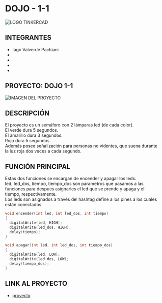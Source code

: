 # DOJO - 1-1 

![LOGO TINKERCAD](https://github.com/iagovalverde/EjemploDocumentacion/blob/main/img/ArduinoTinkercad.jpg)

## INTEGRANTES
* Iago Valverde Pachiani
*
*
*
*

## PROYECTO: DOJO 1-1

![IMAGEN DEL PROYECTO](https://i.im.ge/2023/04/25/LbqHzC.dojo-1-1-tinkercad.jpg)

## DESCRIPCIÓN

El proyecto es un semáforo con 2 lámparas led (de cada color). <br/>
El verde dura 5 segundos. <br/>
El amarillo dura 3 segundos. <br/>
Rojo dura 5 segundos.<br/>
Además posee señalización para personas no videntes, que suena durante la luz roja dos veces a cada segundo.

## FUNCIÓN PRINCIPAL

Estas dos funciones se encargan de encender y apagar los leds. <br/> 
led, led_dos, tiempo, tiempo_dos son parametros que pasamos a las funciones para despues asignarles el led que se prende y apaga y el tiempo, respectivamente. <br/>
Los leds son asignados a través del hashtag define a los pines a los cuales están conectados.

```C++ 
void encender(int led, int led_dos, int tiempo)
{
  digitalWrite(led, HIGH);
  digitalWrite(led_dos, HIGH);
  delay(tiempo);
}

void apagar(int led, int led_dos, int tiempo_dos)
{
  digitalWrite(led, LOW);
  digitalWrite(led_dos, LOW);
  delay(tiempo_dos);
}

```

## LINK AL PROYECTO

* [proyecto](https://www.tinkercad.com/things/cRiRWlUUSa8-exquisite-densor-gaaris/editel?sharecode=HVyG5ZHqKGfbZCgjf5a3KhfqkXzYEoypaJbf4siyIkI)

